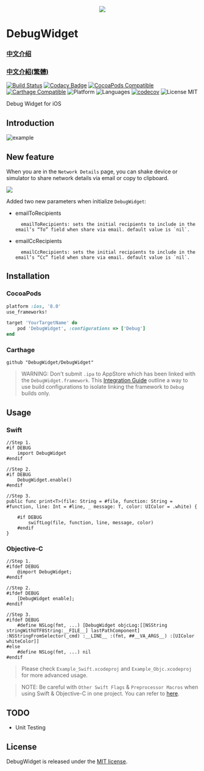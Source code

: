 <p align="center">
  <img src ="https://raw.githubusercontent.com/DebugWidget/DebugWidget/master/pic/logo.png"/>
</p>

# DebugWidget

### [中文介绍](https://github.com/DebugWidget/DebugWidget/wiki/%E4%B8%AD%E6%96%87%E4%BB%8B%E7%BB%8D)

### [中文介紹(繁體)](https://github.com/DebugWidget/DebugWidget/wiki/%E4%B8%AD%E6%96%87%E4%BB%8B%E7%B4%B9(%E7%B9%81%E9%AB%94))

[![Build Status](https://travis-ci.org/DebugWidget/DebugWidget.svg?branch=master)](https://travis-ci.org/DebugWidget/DebugWidget)
[![Codacy Badge](https://api.codacy.com/project/badge/Grade/6aac8606d10f403a811cafdf870bb552)](https://www.codacy.com/app/DebugWidget/DebugWidget?utm_source=github.com&amp;utm_medium=referral&amp;utm_content=DebugWidget/DebugWidget&amp;utm_campaign=Badge_Grade)
[![CocoaPods Compatible](https://img.shields.io/cocoapods/v/DebugWidget.svg)](https://img.shields.io/cocoapods/v/DebugWidget.svg)
[![Carthage Compatible](https://img.shields.io/badge/Carthage-compatible-4BC51D.svg?style=flat)](https://github.com/Carthage/Carthage)
![Platform](https://img.shields.io/badge/platforms-iOS%208.0+-blue.svg)
![Languages](https://img.shields.io/badge/languages-Swift%20%7C%20ObjC-orange.svg)
[![codecov](https://codecov.io/gh/DebugWidget/DebugWidget/branch/master/graph/badge.svg)](https://codecov.io/gh/DebugWidget/DebugWidget)
<img src="https://img.shields.io/badge/license-MIT-blue.svg?style=flat" alt="License MIT"/>

Debug Widget for iOS

## Introduction

![example](https://raw.githubusercontent.com/DebugWidget/DebugWidget/master/pic/example.gif)

## New feature

When you are in the `Network Details` page, you can shake device or simulator to share network details via email or copy to clipboard.

![](https://raw.githubusercontent.com/DebugWidget/DebugWidget/master/pic/6.png)

Added two new parameters when initialize `DebugWidget`:

- emailToRecipients

        emailToRecipients: sets the initial recipients to include in the email’s “To” field when share via email. default value is `nil`.
		
- emailCcRecipients

        emailCcRecipients: sets the initial recipients to include in the email’s “Cc” field when share via email. default value is `nil`.

## Installation

### CocoaPods

```ruby
platform :ios, '8.0'
use_frameworks!

target 'YourTargetName' do
    pod 'DebugWidget', :configurations => ['Debug']
end
```

### Carthage

```ogdl
github "DebugWidget/DebugWidget"
```

> WARNING: Don't submit `.ipa` to AppStore which has been linked with the `DebugWidget.framework`. This [Integration Guide](https://github.com/DebugWidget/DebugWidget/wiki/Integration-Guide) outline a way to use build configurations to isolate linking the framework to `Debug` builds only.

## Usage

### Swift
	
    //Step 1.
    #if DEBUG
        import DebugWidget
    #endif
	
    //Step 2.
    #if DEBUG
        DebugWidget.enable()
    #endif

    //Step 3.
    public func print<T>(file: String = #file, function: String = #function, line: Int = #line, _ message: T, color: UIColor = .white) {
    
        #if DEBUG
            swiftLog(file, function, line, message, color)
        #endif
    }
	

### Objective-C
	
    //Step 1.
    #ifdef DEBUG
        @import DebugWidget;
    #endif
	
    //Step 2.
    #ifdef DEBUG
        [DebugWidget enable];
    #endif
	
    //Step 3.
    #ifdef DEBUG
        #define NSLog(fmt, ...) [DebugWidget objcLog:[[NSString stringWithUTF8String:__FILE__] lastPathComponent] :NSStringFromSelector(_cmd) :__LINE__ :(fmt, ##__VA_ARGS__) :[UIColor whiteColor]]
    #else
        #define NSLog(fmt, ...) nil
    #endif

> Please check `Example_Swift.xcodeproj` and `Example_Objc.xcodeproj` for more advanced usage.

> NOTE: Be careful with `Other Swift Flags` & `Preprocessor Macros` when using Swift & Objective-C in one project. You can refer to [here](https://stackoverflow.com/questions/24111854/in-absence-of-preprocessor-macros-is-there-a-way-to-define-practical-scheme-spe).   

## TODO

- Unit Testing

## License

DebugWidget is released under the [MIT license](https://github.com/DebugWidget/DebugWidget/blob/master/LICENSE).